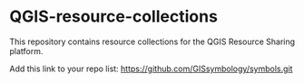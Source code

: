 # QGIS-resource-collections

This repository contains resource collections for the QGIS Resource Sharing platform.

Add this link to your repo list: https://github.com/GISsymbology/symbols.git

